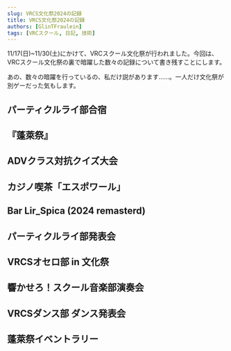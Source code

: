 ```yaml
---
slug: VRCS文化祭2024の記録
title: VRCS文化祭2024の記録
authors: [GlinTFraulein]
tags: [VRCスクール, 日記, 技術]
---
```


11/17(日)~11/30(土)にかけて、VRCスクール文化祭が行われました。今回は、VRCスクール文化祭の裏で暗躍した数々の記録について書き残すことにします。

あの、数々の暗躍を行っているの、私だけ説があります……。一人だけ文化祭が別ゲーだった気もします。

<!-- truncate -->

## パーティクルライ部合宿

## 『蓬萊祭』

## ADVクラス対抗クイズ大会

## カジノ喫茶「エスポワール」

## Bar Lir_Spica (2024 remasterd)

## パーティクルライ部発表会

## VRCSオセロ部 in 文化祭

## 響かせろ！スクール音楽部演奏会

## VRCSダンス部 ダンス発表会

## 蓬萊祭イベントラリー